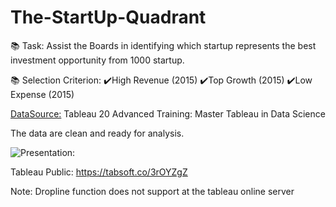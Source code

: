 # The-StartUp-Quadrant


📚 Task: Assist the Boards in identifying which startup represents the best investment opportunity from 1000 startup.

📚 Selection Criterion:
✔️High Revenue (2015)
✔️Top Growth (2015)
✔️Low Expense (2015)

[DataSource:](https://github.com/HockChong/The-StartUp-Quadrant/blob/main/P11-1000-Startups.xlsx) Tableau 20 Advanced Training: Master Tableau in Data Science

The data are clean and ready for analysis. 

![Presentation:](https://github.com/HockChong/The-StartUp-Quadrant/blob/main/Capture.PNG)

Tableau Public: https://tabsoft.co/3rOYZgZ

Note: Dropline function does not support at the tableau online server
